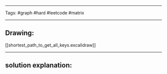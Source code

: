 

----

Tags: #graph #hard #leetcode #matrix

----

## Drawing:
[[shortest_path_to_get_all_keys.excalidraw]]

----


## solution explanation:

